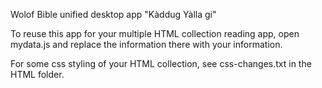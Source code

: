 Wolof Bible unified desktop app "Kàddug Yàlla gi"

To reuse this app for your multiple HTML collection reading app, open mydata.js and replace the information there with your information. 

For some css styling of your HTML collection, see css-changes.txt in the HTML folder. 